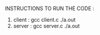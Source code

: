 INSTRUCTIONS TO RUN THE CODE :
1. client :
      gcc client.c
      ./a.out
2. server :
      gcc server.c
      ./a.out
